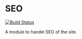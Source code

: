 # SEO

[![Build Status](https://travis-ci.org/pluf/seo.svg?branch=master)](https://travis-ci.org/pluf/seo)

A module to handel SEO of the site.
